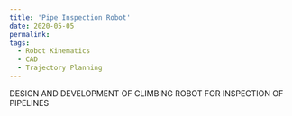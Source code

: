 ```yaml
---
title: 'Pipe Inspection Robot'
date: 2020-05-05
permalink: 
tags:
  - Robot Kinematics
  - CAD
  - Trajectory Planning
---
```


DESIGN AND DEVELOPMENT OF CLIMBING ROBOT FOR INSPECTION OF PIPELINES
